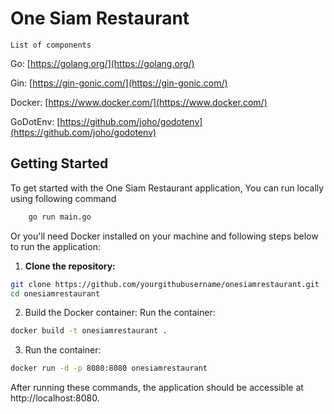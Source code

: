 # One Siam Restaurant

`List of components`

Go: [https://golang.org/](https://golang.org/)

Gin: [https://gin-gonic.com/](https://gin-gonic.com/)

Docker: [https://www.docker.com/](https://www.docker.com/)

GoDotEnv: [https://github.com/joho/godotenv](https://github.com/joho/godotenv)


## Getting Started

To get started with the One Siam Restaurant application, You can run locally using following command

```bash
    go run main.go
```

Or you'll need Docker installed on your machine and following steps below to run the application:

1. **Clone the repository:**

```bash
git clone https://github.com/yourgithubusername/onesiamrestaurant.git
cd onesiamrestaurant
```

2. Build the Docker container:
Run the container:

```bash
docker build -t onesiamrestaurant .
```

3. Run the container:

```bash
docker run -d -p 8080:8080 onesiamrestaurant
```

After running these commands, the application should be accessible at http://localhost:8080.
